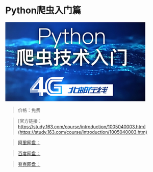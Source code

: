 # Python爬虫入门篇

![img](../../../assets/study163/free/a4059ca0-9e34-4876-894e-f8d731ad3fc9.jpg)

> 价格：免费

> [官方链接：https://study.163.com/course/introduction/1005040003.htm](https://study.163.com/course/introduction/1005040003.htm)

> [阿里网盘：]()

> [百度网盘：]()

> [夸克网盘：]()

